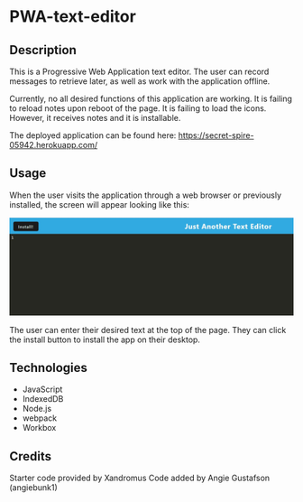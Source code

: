# PWA-text-editor

## Description

This is a Progressive Web Application text editor. The user can record messages to retrieve later, as well as work with the application offline.

Currently, no all desired functions of this application are working. It is failing to reload notes upon reboot of the page. It is failing to load the icons. However, it receives notes and it is installable.

The deployed application can be found here: https://secret-spire-05942.herokuapp.com/

## Usage

When the user visits the application through a web browser or previously installed, the screen will appear looking like this:

![screenshot](/Screenshot1.jpg)

The user can enter their desired text at the top of the page. They can click the install button to install the app on their desktop.

## Technologies

- JavaScript
- IndexedDB
- Node.js
- webpack
- Workbox

## Credits

Starter code provided by Xandromus
Code added by Angie Gustafson (angiebunk1)
